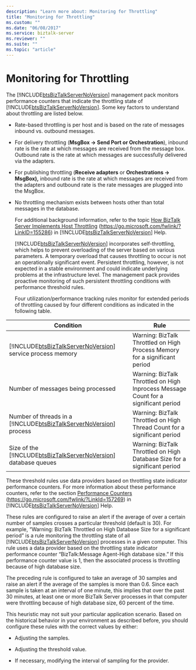 ```yaml
---
description: "Learn more about: Monitoring for Throttling"
title: "Monitoring for Throttling"
ms.custom: ""
ms.date: "06/08/2017"
ms.service: biztalk-server
ms.reviewer: ""
ms.suite: ""
ms.topic: "article"
---
```

# Monitoring for Throttling
The [!INCLUDE[btsBizTalkServerNoVersion](../includes/btsbiztalkservernoversion-md.md)] management pack monitors performance counters that indicate the throttling state of [!INCLUDE[btsBizTalkServerNoVersion](../includes/btsbiztalkservernoversion-md.md)]. Some key factors to understand about throttling are listed below.

- Rate-based throttling is per host and is based on the rate of messages inbound vs. outbound messages.

- For delivery throttling (**MsgBox -> Send Port or Orchestration**), inbound rate is the rate at which messages are received from the message box. Outbound rate is the rate at which messages are successfully delivered via the adapters.

- For publishing throttling (**Receive adapters** or **Orchestrations -> MsgBox),** inbound rate is the rate at which messages are received from the adapters and outbound rate is the rate messages are plugged into the MsgBox.

- No throttling mechanism exists between hosts other than total messages in the database.

  For additional background information, refer to the topic [How BizTalk Server Implements Host Throttling](../core/how-biztalk-server-implements-host-throttling.md) (<https://go.microsoft.com/fwlink/?LinkID=155286>) in [!INCLUDE[btsBizTalkServerNoVersion](../includes/btsbiztalkservernoversion-md.md)] Help.

  [!INCLUDE[btsBizTalkServerNoVersion](../includes/btsbiztalkservernoversion-md.md)] incorporates self-throttling, which helps to prevent overloading of the server based on various parameters. A temporary overload that causes throttling to occur is not an operationally significant event. Persistent throttling, however, is not expected in a stable environment and could indicate underlying problems at the infrastructure level. The management pack provides proactive monitoring of such persistent throttling conditions with performance threshold rules.

  Four utilization/performance tracking rules monitor for extended periods of throttling caused by four different conditions as indicated in the following table.

|                                                     Condition                                                     |                                        Rule                                         |
|-------------------------------------------------------------------------------------------------------------------|-------------------------------------------------------------------------------------|
|     [!INCLUDE[btsBizTalkServerNoVersion](../includes/btsbiztalkservernoversion-md.md)] service process memory     |     Warning: BizTalk Throttled on High Process Memory for a significant period      |
|                                        Number of messages being processed                                         | Warning: BizTalk Throttled on High Inprocess Message Count for a significant period |
| Number of threads in a [!INCLUDE[btsBizTalkServerNoVersion](../includes/btsbiztalkservernoversion-md.md)] process |      Warning: BizTalk Throttled on High Thread Count for a significant period       |
|  Size of the [!INCLUDE[btsBizTalkServerNoVersion](../includes/btsbiztalkservernoversion-md.md)] database queues   |      Warning: BizTalk Throttled on High Database Size for a significant period      |

 These threshold rules use data providers based on throttling state indicator performance counters. For more information about these performance counters, refer to the section [Performance Counters](../core/performance-counters.md) (<https://go.microsoft.com/fwlink/?LinkId=157269>) in [!INCLUDE[btsBizTalkServerNoVersion](../includes/btsbiztalkservernoversion-md.md)] Help.

 These rules are configured to raise an alert if the average of over a certain number of samples crosses a particular threshold (default is 30). For example, “Warning: BizTalk Throttled on High Database Size for a significant period” is a rule monitoring the throttling state of all [!INCLUDE[btsBizTalkServerNoVersion](../includes/btsbiztalkservernoversion-md.md)] processes in a given computer. This rule uses a data provider based on the throttling state indicator performance counter “BizTalk:Message Agent-High database size.” If this performance counter value is 1, then the associated process is throttling because of high database size.

 The preceding rule is configured to take an average of 30 samples and raise an alert if the average of the samples is more than 0.6. Since each sample is taken at an interval of one minute, this implies that over the past 30 minutes, at least one or more BizTalk Server processes in that computer were throttling because of high database size, 60 percent of the time.

 This heuristic may not suit your particular application scenario. Based on the historical behavior in your environment as described before, you should configure these rules with the correct values by either:

-   Adjusting the samples.

-   Adjusting the threshold value.

-   If necessary, modifying the interval of sampling for the provider.